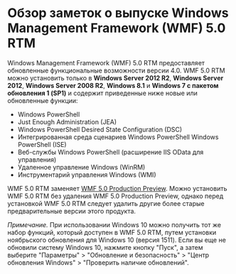# Обзор заметок о выпуске Windows Management Framework (WMF) 5.0 RTM

Windows Management Framework (WMF) 5.0 RTM предоставляет обновленные функциональные возможности версии 4.0. WMF 5.0 RTM можно установить только в **Windows Server 2012 R2**, **Windows Server 2012**, **Windows Server 2008 R2**, **Windows 8.1** и **Windows 7 с пакетом обновления 1 (SP1)** и содержит приведенные ниже новые или обновленные функции:

- Windows PowerShell
- Just Enough Administration (JEA)
- Windows PowerShell Desired State Configuration (DSC)
- Интегрированная среда сценариев Windows PowerShell Windows PowerShell (ISE)
- Веб-службы Windows PowerShell (расширение IIS OData для управления) 
- Удаленное управление Windows (WinRM)
- Инструментарий управления Windows (WMI) 

WMF 5.0 RTM заменяет [WMF 5.0 Production Preview](http://blogs.msdn.com/b/powershell/archive/2015/08/31/windows-management-framework-5-0-production-preview-is-now-available.aspx). Можно установить WMF 5.0 RTM без удаления WMF 5.0 Production Preview, однако перед установкой WMF 5.0 RTM следует удалить другие более старые предварительные версии этого продукта.

*Примечание.* При использовании Windows 10 можно получить тот же набор функций, который доступен в WMF 5.0 RTM, путем установки ноябрьского обновления для Windows 10 (версия 1511). Если вы еще не обновили систему Windows 10, нажмите кнопку "Пуск", а затем выберите "Параметры" > "Обновление и безопасность" > "Центр обновления Windows" > "Проверить наличие обновлений". 
<!--HONumber=Mar16_HO2-->
